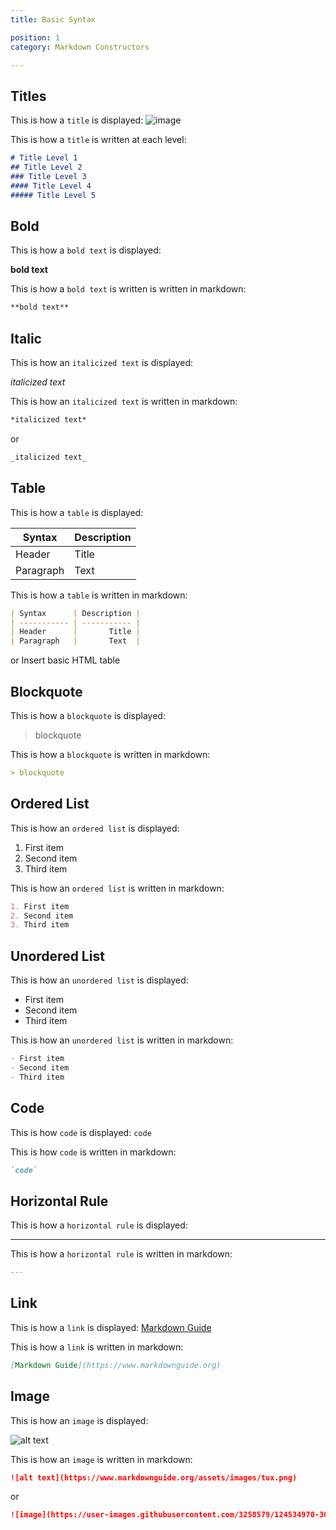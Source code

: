 ```yaml
---
title: Basic Syntax

position: 1
category: Markdown Constructors

---
```



## Titles
This is how a `title` is displayed:
![image](https://user-images.githubusercontent.com/3258579/124534360-f6dfec80-ddc8-11eb-8735-db82b5d5cb41.png)

This is how a `title` is written at each level:
```md
# Title Level 1
## Title Level 2
### Title Level 3
#### Title Level 4
##### Title Level 5
```
## Bold
This is how a `bold text` is displayed:

**bold text**

This is how a `bold text` is written is written in markdown:

```md
**bold text**
```

## Italic

This is how an `italicized text` is displayed:

_italicized text_

This is how an `italicized text` is written in markdown:

```md
*italicized text*
```
or
```md
_italicized text_
```

## Table

This is how a `table` is displayed:

| Syntax      | Description |
| ----------- | ----------- |
| Header      |       Title |
| Paragraph   | Text        |

This is how a `table` is written in markdown:

```md
| Syntax      | Description |
| ----------- | ----------- |
| Header      |       Title |
| Paragraph   |       Text  |
```
or
Insert basic HTML table

## Blockquote

This is how a `blockquote` is displayed:

> blockquote

This is how a `blockquote` is written in markdown:

```md
> blockquote
```
## Ordered List
This is how an `ordered list` is displayed:
1. First item
2. Second item
3. Third item

This is how an `ordered list` is written in markdown:
```md
1. First item
2. Second item
3. Third item
```

## Unordered List
This is how an `unordered list` is displayed:

- First item
- Second item
- Third item

This is how an `unordered list` is written in markdown:
```md
- First item
- Second item
- Third item
```
## Code
This is how `code` is displayed:
`code`

This is how `code` is written in markdown:
```md
`code`
```

## Horizontal Rule


This is how a `horizontal rule` is displayed:

---
This is how a `horizontal rule` is written in markdown:

```md
---
```

## Link
This is how a `link` is displayed:
[Markdown Guide](https://www.markdownguide.org)

This is how a `link` is written in markdown:
```md
[Markdown Guide](https://www.markdownguide.org)
```

## Image
This is how an `image` is displayed:

![alt text](https://www.markdownguide.org/assets/images/tux.png)

This is how an `image` is written in markdown:

```md
![alt text](https://www.markdownguide.org/assets/images/tux.png)
```
or
```md
![image](https://user-images.githubusercontent.com/3258579/124534970-30fdbe00-ddca-11eb-8a95-ca7dd82eba41.png)

```